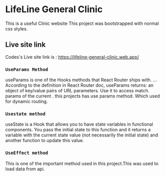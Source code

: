 # LifeLine General Clinic

This is a useful Clinic website
This project was bootstrapped with normal css styles.

## Live site link

Codes's Live site link is : https://lifeline-general-clinic.web.app/

### `UseParams Method`

useParams is one of the Hooks methods that React Router ships with. 
... According to the definition in React Router doc, useParams returns: an object of key/value pairs of URL parameters.
Use it to access match. params of the current <Route> .
this projects has use params method. Which used for dynamic routing.

### `Usestate method`

useState is a Hook that allows you to have state variables in functional components. 
You pass the initial state to this function and it returns a variable with the current state value 
(not necessarily the initial state) and another function to update this value.

### `UseEffect method`

This is one of the important method used in this project.This was used to load data from api.


